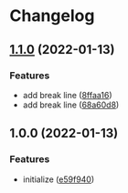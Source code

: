# Changelog

## [1.1.0](https://github.com/htsh-tsyk/releasetest/compare/v1.0.0...v1.1.0) (2022-01-13)


### Features

* add break line ([8ffaa16](https://github.com/htsh-tsyk/releasetest/commit/8ffaa169d90c19e83961895732d84ea6cdfeab65))
* add break line ([68a60d8](https://github.com/htsh-tsyk/releasetest/commit/68a60d8960100ef4d1357aecf1c15dfb6a4a1166))

## 1.0.0 (2022-01-13)


### Features

* initialize ([e59f940](https://github.com/htsh-tsyk/releasetest/commit/e59f94073d03acc5d2d5ebc7fcf5a3232633c274))
